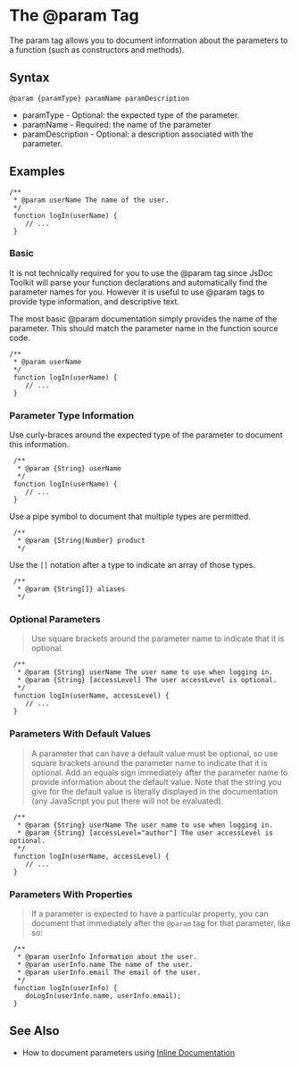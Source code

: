 # The @param Tag #

The param tag allows you to document information about the parameters to a function (such as constructors and methods).

## Syntax ##

```
@param {paramType} paramName paramDescription
```

  * paramType - Optional: the expected type of the parameter.
  * paramName - Required: the name of the parameter
  * paramDescription - Optional: a description associated with the parameter.

## Examples ##

```
/**
 * @param userName The name of the user.
 */
 function logIn(userName) {
 	// ...
 }
```

### Basic ###

It is not technically required for you to use the @param tag since JsDoc Toolkit will parse your function declarations and automatically find the parameter names for you. However it is useful to use @param tags to provide type information, and descriptive text.

The most basic @param documentation simply provides the name of the parameter. This should match the parameter name in the function source code.

```
/**
 * @param userName
 */
 function logIn(userName) {
 	// ...
 }
```

### Parameter Type Information ###

Use curly-braces around the expected type of the parameter to document this information.

```
 /**
  * @param {String} userName
  */
 function logIn(userName) {
 	// ...
 }
```

Use a pipe symbol to document that multiple types are permitted.

```
 /**
  * @param {String|Number} product
  */
```

Use the `[]` notation after a type to indicate an array of those types.

```
 /**
  * @param {String[]} aliases
  */
```

### Optional Parameters ###

> Use square brackets around the parameter name to indicate that it is optional.

```
 /**
  * @param {String} userName The user name to use when logging in.
  * @param {String} [accessLevel] The user accessLevel is optional.
  */
 function logIn(userName, accessLevel) {
 	// ...
 }
```

### Parameters With Default Values ###

> A parameter that can have a default value must be optional, so use square brackets around the parameter name to indicate that it is optional. Add an equals sign immediately after the parameter name to provide information about the default value. Note that the string you give for the default value is literally displayed in the documentation (any JavaScript you put there will not be evaluated).

```
 /**
  * @param {String} userName The user name to use when logging in.
  * @param {String} [accessLevel="author"] The user accessLevel is optional.
  */
 function logIn(userName, accessLevel) {
 	// ...
 }
```

### Parameters With Properties ###

> If a parameter is expected to have a particular property, you can document that immediately after the `@param` tag for that parameter, like so:

```
 /**
  * @param userInfo Information about the user.
  * @param userInfo.name The name of the user.
  * @param userInfo.email The email of the user.
  */
 function logIn(userInfo) {
 	doLogIn(userInfo.name, userInfo.email);
 }
```

## See Also ##

  * How to document parameters using [Inline Documentation](InlineDocs.md)
